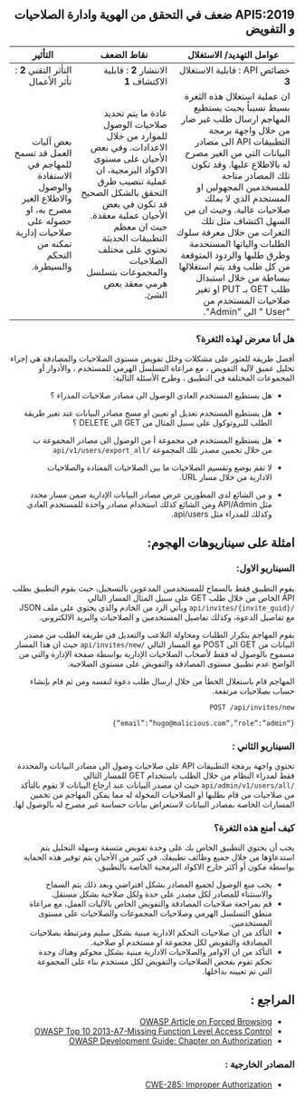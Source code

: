 <div dir="rtl" align='right'>

## API5:2019 ضعف في التحقق من الهوية وادارة الصلاحيات و التفويض

| عوامل التهديد/ الاستغلال                                                                                                                                                                                                                                                                                                                                                                                                                                                                              | نقاط الضعف	                                                                                                                                                                                                                                                                        | التأثير	                                                                                                                           |
|-------------------------------------------------------------------------------------------------------------------------------------------------------------------------------------------------------------------------------------------------------------------------------------------------------------------------------------------------------------------------------------------------------------------------------------------------------------------------------------------------------|------------------------------------------------------------------------------------------------------------------------------------------------------------------------------------------------------------------------------------------------------------------------------------|------------------------------------------------------------------------------------------------------------------------------------|
| خصائص API : قابلية الاستغلال **3**	                                                                                                                                                                                                                                                                                                                                                                                                                                                                         | الانتشار **2** : قابلية الاكتشاف  **1**	                                                                                                                                                                                                                                                  | التأثر التقني **2** : تأثر الأعمال                                                                                                    |
| ان عملية استغلال هذه الثغرة بسيط نسيباً بحيث يستطيع المهاجم ارسال طلب غير ضار من خلال واجهة برمجة التطبيقات API الى مصادر البيانات التي من الغير مصرح له بالاطلاع عليها. وقد تكون تلك المصادر متاحة للمسخدمين المجهولين او المستخدم الذي لا يملك صلاحيات عالية. وحيث ان من السهل اكتشاف مثل تلك الثغرات من خلال معرفة سلوك الطلبات والياتها المستخدمة وطرق طلبها والردود المتوقعة من كل طلب وقد يتم استغلالها ببساطة من خلال استبدال طلب GET بـ PUT او تغير صلاحيات المستخدم من "User " الى "Admin".	 | عادة ما يتم تحديد صلاحيات الوصول للموارد من خلال الاعدادات. وفي بعض الأحيان على مستوى الاكواد البرمجية، ان عملية تنصيب طرق التحقق بالشكل الصحيح قد تكون في بعض الأحيان عملية معقدة. حيث ان معظم التطبيقات الحديثة تحتوي على مختلف الصلاحيات والمجموعات بتسلسل هرمي معقد بعض الشئ.	 | بعض آليات العمل قد تسمح للمهاجم في الاستفادة والوصول والاطلاع الغير مصرح به، او حصوله على صلاحيات إدارية تمكنه من التحكم والسيطرة. |



<h3 dir='rtl' align='right'>هل أنا معرض لهذه الثغرة؟</h3>

<p dir='rtl' align='right'> أفضل طريقة للعثور على مشكلات وخلل تفويض مستوى الصلاحيات والمصادقة هي إجراء تحليل عميق لآلية التفويض ، مع مراعاة التسلسل الهرمي للمستخدم ، والأدوار أو المجموعات المختلفة في التطبيق ، وطرح الأسئلة التالية:
    
* هل يستطيع المستخدم العادي الوصول الى مصادر صلاحيات المدراء ؟
* هل يستطيع المستخدم تعديل او تعيين او مسح مصادر البيانات عند تغير طريقة الطلب للبروتوكول على سبيل المثال من GET الى DELETE ؟
*  هل يستطيع المستخدم في مجموعة أ من الوصول الى مصادر المجموعة ب من خلال تخمين مصدر تلك المجموعة `/api/v1/users/export_all` 

* لا تقم بوضع وتقسيم الصلاحيات ما بين الصلاحيات المعتادة والصلاحيات الادارية من خلال مسار URL.
* و من الشائع لدى المطورين عرض مصادر البيانات الإدارية ضمن مسار محدد مثل API/Admin ومن الشائع كذلك استخدام مصادر واحدة للمستخدم العادي وكذلك للمدراء مثل api/users.

## امثلة على سيناريوهات الهجوم: 

### السيناريو الاول: 

 يقوم التطبيق فقط بالسماح للمستخدمين المدعوين بالتسجيل، حيث يقوم التطبيق بطلب API الخاص من خلال طلب GET  على سبيل المثال المسار التالي ` /api/invites/{invite_guid}` ويأتي الرد من الخادم والذي يحتوي على ملف JSON مع تفاصيل الدعوة، وكذلك تفاصيل المستخدمين و الصلاحيات والبريد الالكتروني.

 يقوم المهاجم بتكرار الطلبات ومحاولة التلاعب والتعديل في طريقة الطلب من مصدر البيانات  من GET  الى POST  مع المسار التالي `/api/invites/new`  حيث ان هذا المسار مسموح بالوصول له فقط لأصحاب الصلاحيات الإدارية بواسطة صفحة الإدارة والتي من الواضح عدم تطبيق مستوى المصادقة والتفويض على مستوى الصلاحية.

 المهاجم قام باستغلال الخطأ من خلال ارسال طلب دعوة لنفسه ومن ثم قام بإنشاء حساب بصلاحيات مرتفعة.

```
POST /api/invites/new

{“email”:”hugo@malicious.com”,”role”:”admin”}
```

### السيناريو الثاني :

 تحتوي واجهة برمجة التطبيقات API على صلاحيات وصول الى مصادر البيانات والمحددة فقط لمدراء النظام من خلال الطلب باستخدام GET  للمسار التالي `/api/admin/v1/users/all` حيث ان مصدر البيانات عند ارجاع البيانات لا تقوم بالتأكد من صلاحيات من قام بطلبها او الصلاحيات المخولة له مما يمكن المهاجم من تخمين المسارات الخاصة بمصادر البيانات لاستعراض بيانات حساسة غير مصرح له بالوصول لها.

### كيف أمنع هذه الثغرة؟

يجب أن يحتوي التطبيق الخاص بك على وحدة تفويض متسقة وسهلة التحليل يتم استدعاؤها من خلال جميع وظائف تطبيقك.  في كثير من الأحيان يتم توفير هذه الحماية بواسطة مكون أو أكثر خارج الاكواد البرمجية الخاصة بالتطبيق.

*  يجب منع الوصول لجميع المصادر بشكل افتراضي وبعد ذلك يتم السماح والاستثناء للمصادر لكل مصدر على حدة ولكل صلاحية بشكل مستقل.
*  قم بمراجعة صلاحيات المصادقة والتفويض الخاص بالآليات العمل، مع مراعاة منطق التسلسل الهرمي وصلاحيات المجموعات والصلاحيات على مستوى المستخدمين.
* التأكد من ان صلاحيات التحكم الادارية مبنية بشكل سليم ومرتبطة بصلاحيات المصادقة والتفويض لكل مجموعة او مستخدم او صلاحية.
* التأكد من ان الاوامر والصلاحيات الادارية مبنية بشكل محوكم وهناك وحدة تحكم تقوم بفحص الصلاحيات والتفويض لكل مستخدم بناء على المجموعة التي تم تعيينه بداخلها.



## المراجع :  

* [OWASP Article on Forced Browsing][1]
* [OWASP Top 10 2013-A7-Missing Function Level Access Control][2]
* [OWASP Development Guide: Chapter on Authorization][3]
### المصادر الخارجية : 

* [CWE-285: Improper Authorization][4]

[1]: https://www.owasp.org/index.php/Forced_browsing
[2]: https://www.owasp.org/index.php/Top_10_2013-A7-Missing_Function_Level_Access_Control
[3]: https://www.owasp.org/index.php/Category:Access_Control
[4]: https://cwe.mitre.org/data/definitions/285.html

